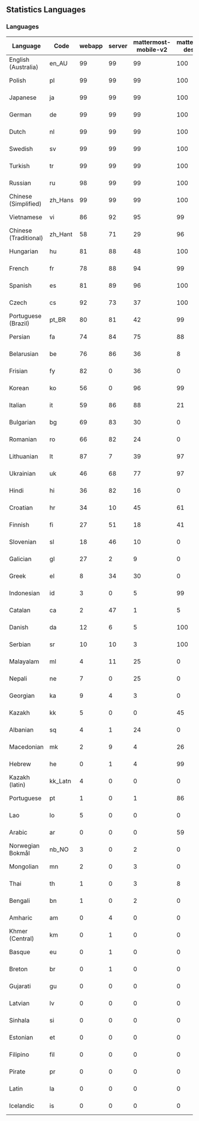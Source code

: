 ## Statistics Languages ##
###  Languages  ###
|Language|Code|webapp|server|mattermost-mobile-v2|mattermost-desktop|playbook-webapp|calls-webapp|Total|Last Modified|
|---|---|---|---|---|---|---|---|---|---|
|English (Australia)|en_AU| 99| 99| 99| 100| 0| 0| 99|2024-05-06T19:15:25.166237Z|
|Polish|pl| 99| 99| 99| 100| 0| 99| 99|2024-05-06T19:17:01.055313Z|
|Japanese|ja| 99| 99| 99| 100| 0| 99| 99|2024-05-06T19:16:17.086903Z|
|German|de| 99| 99| 99| 100| 0| 99| 99|2024-05-06T19:15:19.875087Z|
|Dutch|nl| 99| 99| 99| 100| 0| 99| 99|2024-05-06T19:16:58.705743Z|
|Swedish|sv| 99| 99| 99| 100| 0| 93| 99|2024-05-06T19:17:31.756010Z|
|Turkish|tr| 99| 99| 99| 100| 0| 93| 99|2024-05-06T19:17:37.429307Z|
|Russian|ru| 98| 99| 99| 100| 0| 63| 95|2024-05-06T19:17:17.019298Z|
|Chinese (Simplified)|zh_Hans| 99| 99| 99| 100| 0| 93| 95|2024-05-06T19:17:46.467264Z|
|Vietnamese|vi| 86| 92| 95| 99| 0| 82| 89|2024-05-06T19:17:43.792789Z|
|Chinese (Traditional)|zh_Hant| 58| 71| 29| 96| 0| 13| 87|2024-05-06T19:17:49.269271Z|
|Hungarian|hu| 81| 88| 48| 100| 0| 0| 80|2024-05-06T19:16:06.888665Z|
|French|fr| 78| 88| 94| 99| 0| 48| 79|2024-05-06T19:15:45.186298Z|
|Spanish|es| 81| 89| 96| 100| 0| 23| 79|2024-05-06T19:15:28.129568Z|
|Czech|cs| 92| 73| 37| 100| 0| 90| 77|2024-05-06T19:15:14.371594Z|
|Portuguese (Brazil)|pt_BR| 80| 81| 42| 99| 0| 82| 76|2024-05-06T19:17:07.800431Z|
|Persian|fa| 74| 84| 75| 88| 0| 0| 73|2024-05-06T19:15:36.855646Z|
|Belarusian|be| 76| 86| 36| 8| 0| 0| 72|2024-05-06T19:15:00.156105Z|
|Frisian|fy| 82| 0| 36| 0| 0| 0| 71|2024-05-06T19:15:48.337935Z|
|Korean|ko| 56| 0| 96| 99| 0| 82| 67|2024-05-06T19:16:29.701182Z|
|Italian|it| 59| 86| 88| 21| 0| 19| 67|2024-05-06T19:16:14.275091Z|
|Bulgarian|bg| 69| 83| 30| 0| 0| 0| 66|2024-05-06T19:15:03.388045Z|
|Romanian|ro| 66| 82| 24| 0| 0| 0| 63|2024-05-06T19:17:13.833332Z|
|Lithuanian|lt| 87| 7| 39| 97| 0| 73| 61|2024-05-06T19:16:37.419531Z|
|Ukrainian|uk| 46| 68| 77| 97| 0| 0| 57|2024-05-06T19:17:40.463904Z|
|Hindi|hi| 36| 82| 16| 0| 0| 0| 45|2024-05-06T19:15:59.436702Z|
|Croatian|hr| 34| 10| 45| 61| 0| 96| 36|2024-05-06T19:16:02.582049Z|
|Finnish|fi| 27| 51| 18| 41| 0| 0| 32|2024-05-06T19:15:39.409066Z|
|Slovenian|sl| 18| 46| 10| 0| 0| 0| 22|2024-05-06T19:17:22.801477Z|
|Galician|gl| 27| 2| 9| 0| 0| 0| 17|2024-05-06T19:15:50.988401Z|
|Greek|el| 8| 34| 30| 0| 0| 0| 17|2024-05-06T19:15:22.550354Z|
|Indonesian|id| 3| 0| 5| 99| 0| 0| 14|2024-05-06T19:16:09.591238Z|
|Catalan|ca| 2| 47| 1| 5| 0| 0| 13|2024-05-06T19:15:11.782584Z|
|Danish|da| 12| 6| 5| 100| 0| 0| 12|2024-05-06T19:15:17.122900Z|
|Serbian|sr| 10| 10| 3| 100| 0| 0| 12|2024-05-06T19:17:28.665672Z|
|Malayalam|ml| 4| 11| 25| 0| 0| 0| 9|2024-05-06T19:16:46.798296Z|
|Nepali|ne| 7| 0| 25| 0| 0| 0| 7|2024-05-06T19:16:55.572418Z|
|Georgian|ka| 9| 4| 3| 0| 0| 0| 7|2024-05-06T19:16:19.357617Z|
|Kazakh|kk| 5| 0| 0| 45| 0| 0| 6|2024-05-06T19:16:22.043434Z|
|Albanian|sq| 4| 1| 24| 0| 0| 0| 5|2024-05-06T19:17:26.042804Z|
|Macedonian|mk| 2| 9| 4| 26| 0| 0| 5|2024-05-06T19:16:43.280409Z|
|Hebrew|he| 0| 1| 4| 99| 0| 0| 4|2024-05-06T19:15:56.322078Z|
|Kazakh (latin)|kk_Latn| 4| 0| 0| 0| 0| 0| 4|2024-05-06T19:16:24.331533Z|
|Portuguese|pt| 1| 0| 1| 86| 0| 0| 3|2024-05-06T19:17:11.119845Z|
|Lao|lo| 5| 0| 0| 0| 0| 0| 3|2024-05-06T19:16:34.554532Z|
|Arabic|ar| 0| 0| 0| 59| 0| 0| 2|2024-05-06T19:14:56.978682Z|
|Norwegian Bokmål|nb_NO| 3| 0| 2| 0| 0| 0| 2|2024-05-06T19:16:52.972161Z|
|Mongolian|mn| 2| 0| 3| 0| 0| 0| 2|2024-05-06T19:16:50.038695Z|
|Thai|th| 1| 0| 3| 8| 0| 0| 1|2024-05-06T19:17:34.208773Z|
|Bengali|bn| 1| 0| 2| 0| 0| 0| 1|2024-05-06T19:15:06.432398Z|
|Amharic|am| 0| 4| 0| 0| 0| 0| 1|2024-05-06T19:14:54.195224Z|
|Khmer (Central)|km| 0| 1| 0| 0| 0| 0| 0|2024-05-06T19:16:27.329963Z|
|Basque|eu| 0| 1| 0| 0| 0| 0| 0|2024-05-06T19:15:34.023603Z|
|Breton|br| 0| 1| 0| 0| 0| 0| 0|2024-05-06T19:15:08.888518Z|
|Gujarati|gu| 0| 0| 0| 0| 0| 0| 0|2024-05-06T19:15:53.616328Z|
|Latvian|lv| 0| 0| 0| 0| 0| 0| 0|2024-05-06T19:16:39.950681Z|
|Sinhala|si| 0| 0| 0| 0| 0| 0| 0|2024-05-06T19:17:20.128236Z|
|Estonian|et| 0| 0| 0| 0| 0| 0| 0|2024-05-06T19:15:30.879207Z|
|Filipino|fil| 0| 0| 0| 0| 0| 0| 0|2024-05-06T19:15:42.132149Z|
|Pirate|pr| 0| 0| 0| 0| 0| 0| 0|2024-05-06T19:17:04.590549Z|
|Latin|la| 0| 0| 0| 0| 0| 0| 0|2024-05-06T19:16:32.340572Z|
|Icelandic|is| 0| 0| 0| 0| 0| 0| 0|2024-05-06T19:16:12.177895Z|
